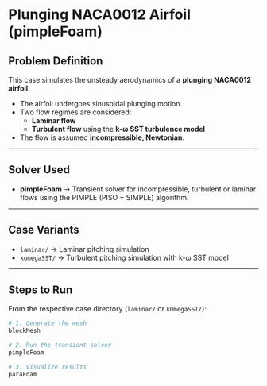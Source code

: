 # Plunging NACA0012 Airfoil (pimpleFoam)

## Problem Definition
This case simulates the unsteady aerodynamics of a **plunging NACA0012 airfoil**.  
- The airfoil undergoes sinusoidal plunging motion.  
- Two flow regimes are considered:
  - **Laminar flow**  
  - **Turbulent flow** using the **k-ω SST turbulence model**   
- The flow is assumed **incompressible, Newtonian**.  

---

## Solver Used
- **pimpleFoam** → Transient solver for incompressible, turbulent or laminar flows using the PIMPLE (PISO + SIMPLE) algorithm.  

---

## Case Variants
- `laminar/` → Laminar pitching simulation  
- `komegaSST/` → Turbulent pitching simulation with k-ω SST model  

---

## Steps to Run
From the respective case directory (`laminar/` or `kOmegaSST/`):

```bash
# 1. Generate the mesh
blockMesh

# 2. Run the transient solver
pimpleFoam

# 3. Visualize results
paraFoam
